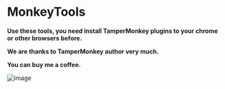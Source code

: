 # MonkeyTools

**Use these tools, you need install TamperMonkey plugins to your chrome or other browsers before.**

**We are thanks to TamperMonkey author very much.**

**You can buy me a coffee.**

![image](https://user-images.githubusercontent.com/13230237/35954042-88d45846-0cc2-11e8-98a3-29adb4f0be9a.png)

